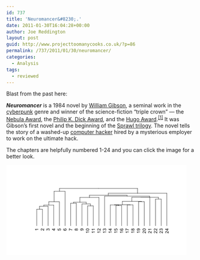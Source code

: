 ```yaml
---
id: 737
title: 'Neuromancer&#8230;.'
date: 2011-01-30T16:04:28+00:00
author: Joe Reddington
layout: post
guid: http://www.projecttoomanycooks.co.uk/?p=86
permalink: /737/2011/01/30/neuromancer/
categories:
  - Analysis
tags:
  - reviewed
---
```

Blast from the past here:

_**Neuromancer**_ is a 1984 novel by [William Gibson](http://en.wikipedia.org/wiki/William_Gibson "William Gibson"), a seminal work in the [cyberpunk](http://en.wikipedia.org/wiki/Cyberpunk "Cyberpunk") genre and winner of the science-fiction &#8220;triple crown&#8221; — the [Nebula Award](http://en.wikipedia.org/wiki/Nebula_Award "Nebula Award"), the [Philip K. Dick Award](http://en.wikipedia.org/wiki/Philip_K._Dick_Award "Philip K. Dick Award"), and the [Hugo Award](http://en.wikipedia.org/wiki/Hugo_Award "Hugo Award").<sup id="cite_ref-mccaffery_0-0"><a href="http://en.wikipedia.org/wiki/Neuromancer#cite_note-mccaffery-0">[1]</a></sup> It was Gibson&#8217;s first novel and the beginning of the [Sprawl trilogy](http://en.wikipedia.org/wiki/Sprawl_trilogy "Sprawl trilogy"). The novel tells the story of a washed-up [computer hacker](http://en.wikipedia.org/wiki/Hacker_%28computer_security%29 "Hacker (computer security)") hired by a mysterious employer to work on the ultimate hack.

The chapters are helpfully numbered 1-24 and you can click the image for a better look.

![Alt text](/assets/uploads/2011/01/Dendrogram-4.png)
